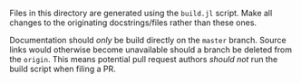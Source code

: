 Files in this directory are generated using the `build.jl` script. Make
all changes to the originating docstrings/files rather than these ones.

Documentation should *only* be build directly on the `master` branch.
Source links would otherwise become unavailable should a branch be
deleted from the `origin`. This means potential pull request authors
*should not* run the build script when filing a PR.

